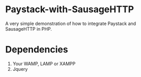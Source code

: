 # Paystack-with-SausageHTTP
A very simple demonstration of how to integrate Paystack and SausageHTTP in PHP.

# Dependencies
1) Your WAMP, LAMP or XAMPP
2) Jquery
